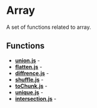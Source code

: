 # Array

A set of functions related to array.

## Functions

* [**union.js**](./union.md) - 
* [**flatten.js**](./flatten.md) - 
* [**diffrence.js**](./diffrence.md) - 
* [**shuffle.js**](./shuffle.md) - 
* [**toChunk.js**](./toChunk.md) - 
* [**unique.js**](./unique.md) - 
* [**intersection.js**](./intersection.md) - 
